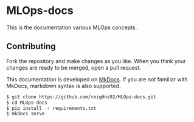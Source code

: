 # MLOps-docs

This is the documentation various MLOps concepts.

## Contributing

Fork the repository and make changes as you like. When you think your changes are ready to 
be merged, open a pull request.

This documentation is developed on [MkDocs](https://www.mkdocs.org/). If you are not familiar with MkDocs,
markdown syntax is also supported.

```bash
$ git clone https://github.com/reigHns92/MLOps-docs.git
$ cd MLOps-docs
$ pip install -r requirements.txt
$ mkdocs serve
```
